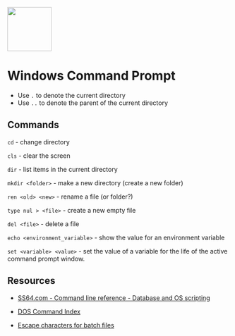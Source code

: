 <p align="left"><img src="https://user-images.githubusercontent.com/29161635/96948422-9e272880-14b3-11eb-9672-cd10c2032412.png" width="100px" height="100x"></p>

# Windows Command Prompt

- Use `.` to denote the current directory
- Use `..` to denote the parent of the current directory

## Commands

`cd` -  change directory

`cls` - clear the screen

`dir` - list items in the current directory

`mkdir <folder>` - make a new directory (create a new folder)

`ren <old> <new>` - rename a file (or folder?)

`type nul > <file>` - create a new empty file

`del <file>` - delete a file

`echo <environment_variable>` - show the value for an environment variable

`set <variable> <value>` - set the value of a variable for the life of the active command prompt window.

## Resources

- [SS64.com - Command line reference - Database and OS scripting](https://ss64.com/)

- [DOS Command Index](http://web.csulb.edu/~murdock/dosindex.html)

- [Escape characters for batch files](https://www.robvanderwoude.com/escapechars.php)
